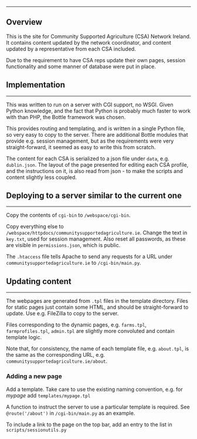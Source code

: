 ----
## Overview
This is the site for Community Supported Agriculture (CSA) Network Ireland. It contains content updated by the network coordinator, and content updated by a representative from each CSA included.

Due to the requirement to have CSA reps update their own pages, session functionality and some manner of database were put in place.

## Implementation
----
This was written to run on a server with CGI support, no WSGI. Given Python knowledge, and the fact that Python is probably much faster to work with than PHP, the Bottle framework was chosen.

This provides routing and templating, and is written in a single Python file, so very easy to copy to the server. There are additional Bottle modules that provide e.g. session management, but as the requirements were very straight-forward, it seemed as easy to write this from scratch.

The content for each CSA is serialized to a json file under `data`, e.g. `dublin.json`. The layout of the page presented for editing each CSA profile, and the instructions on it, is also read from json - to make the scripts and content slightly less coupled.

## Deploying to a server similar to the current one
----
Copy the contents of `cgi-bin` to `/webspace/cgi-bin`.

Copy everything else to `/webspace/httpdocs/communitysupportedagriculture.ie`. Change the text in `key.txt`, used for session management. Also reset all passwords, as these are visible in `permissions.json`, which is public.

The `.htaccess` file tells Apache to send any requests for a URL under `communitysupportedagriculture.ie` to `/cgi-bin/main.py`.

## Updating content
----
The webpages are generated from `.tpl` files in the template directory. Files for static pages just contain some HTML, and should be straight-forward to update. Use e.g. FileZilla to copy to the server.

Files corresponding to the dynamic pages, e.g. `farms.tpl`, `farmprofiles.tpl`, `admin.tpl` are slightly more convoluted and contain template logic.

Note that, for consistency, the name of each template file, e.g. `about.tpl`, is the same as the corresponding URL, e.g. `communitysupportedagriculture.ie/about`.

### Adding a new page
Add a template. Take care to use the existing naming convention, e.g. for _mypage_ add `templates/mypage.tpl`

A function to instruct the server to use a particular template is required. See `@route('/about')` in `/cgi-bin/main.py` as an example.

To include a link to the page on the top bar, add an entry to the list in `scripts/sessionutils.py`
